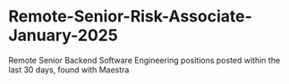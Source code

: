 # Remote-Senior-Risk-Associate-January-2025
Remote Senior Backend Software Engineering positions posted within the last 30 days, found with Maestra

